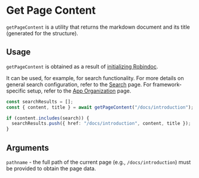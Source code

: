 # Get Page Content

`getPageContent` is a utility that returns the markdown document and its title (generated for the structure).

## Usage

`getPageContent` is obtained as a result of [initializing Robindoc](../../01-getting-started/03-initialization.md).

It can be used, for example, for search functionality. For more details on general search configuration, refer to the [Search](../03-search.md) page. For framework-specific setup, refer to the [App Organization](../../01-getting-started/04-app-organization/README.md) page.

```ts
const searchResults = [];
const { content, title } = await getPageContent("/docs/introduction");

if (content.includes(search)) {
  searchResults.push({ href: "/docs/introduction", content, title });
}
```

## Arguments

`pathname` - the full path of the current page (e.g., `/docs/introduction`) must be provided to obtain the page data.
